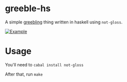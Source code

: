 # greeble-hs

A simple [greebling](https://en.wikipedia.org/wiki/Greeble) thing written in haskell using `not-gloss`.

[![Example](https://thumbs.gfycat.com/HollowGenuineBeardedcollie-size_restricted.gif)](https://gfycat.com/hollowgenuinebeardedcollie)

# Usage

You'll need to `cabal install not-gloss`

After that, run `make`
